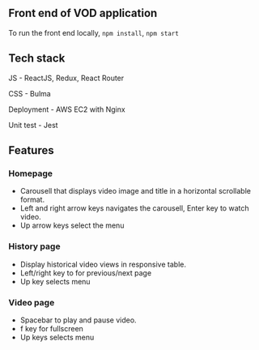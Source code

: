 ## Front end of VOD application

To run the front end locally,
`npm install`, `npm start`

## Tech stack
JS - ReactJS, Redux, React Router

CSS - Bulma

Deployment - AWS EC2 with Nginx

Unit test - Jest

## Features

### Homepage 
- Carousell that displays video image and title in a horizontal scrollable format.
- Left and right arrow keys navigates the carousell, Enter key to watch video.
- Up arrow keys select the menu 

### History page
- Display historical video views in responsive table.
- Left/right key to for previous/next page
- Up key selects menu

### Video page
- Spacebar to play and pause video.
- f key for fullscreen
- Up keys selects menu

